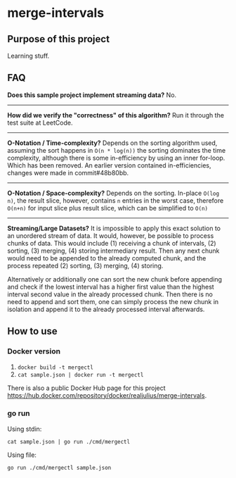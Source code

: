 # merge-intervals

## Purpose of this project

Learning stuff.

## FAQ

**Does this sample project implement streaming data?** No.

---

**How did we verify the "correctness" of this algorithm?** Run it through the test suite at LeetCode.

---

**O-Notation / Time-complexity?** Depends on the sorting algorithm used, assuming the sort happens in `O(n * log(n))` the sorting dominates the time complexity, although there is some in-efficiency by using an inner for-loop. Which has been removed. An earlier version contained in-efficiencies, changes were made in  commit#48b80bb.

---

**O-Notation / Space-complexity?** Depends on the sorting. In-place `O(log n)`, the result slice, however, contains `n` entries in the worst case, therefore `O(n+n)` for input slice plus result slice, which can be simplified to `O(n)`

---

**Streaming/Large Datasets?** It is impossible to apply this exact solution to an unordered stream of data. It would, however, be possible to process chunks of data. This would include (1) receiving a chunk of intervals, (2) sorting, (3) merging, (4) storing intermediary result. Then any next chunk would need to be appended to the already computed chunk, and the process repeated (2) sorting, (3) merging, (4) storing.

Alternatively or additionally one can sort the new chunk before appending and check if the lowest interval has a higher first value than the highest interval second value in the already processed chunk. Then there is no need to append and sort them, one can simply process the new chunk in isolation and append it to the already processed interval afterwards.



## How to use

### Docker version

 1. `docker build -t mergectl`
 2. `cat sample.json | docker run -t mergectl`

There is also a public Docker Hub page for this project https://hub.docker.com/repository/docker/realjulius/merge-intervals.

### go run

Using stdin:

`cat sample.json | go run ./cmd/mergectl`

Using file:

`go run ./cmd/mergectl sample.json`
